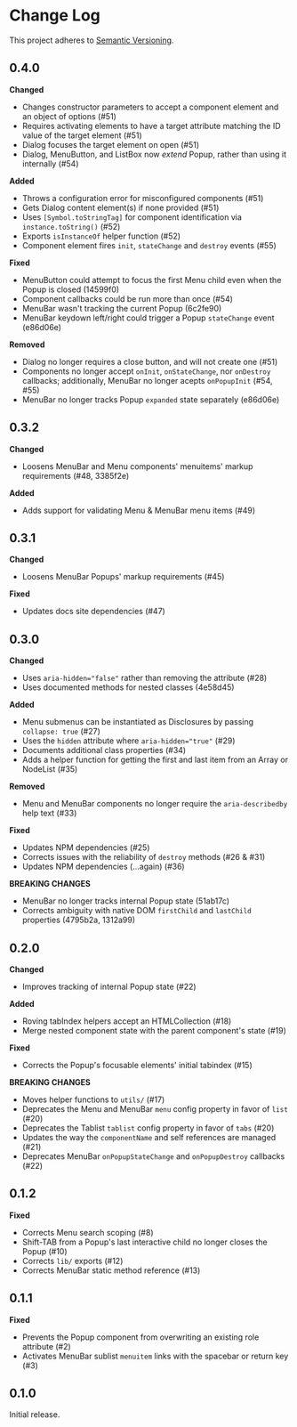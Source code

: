 # Change Log
This project adheres to [Semantic Versioning](http://semver.org/).

## 0.4.0

**Changed**

- Changes constructor parameters to accept a component element and an object of options (#51)
- Requires activating elements to have a target attribute matching the ID value of the target element (#51)
- Dialog focuses the target element on open (#51)
- Dialog, MenuButton, and ListBox now _extend_ Popup, rather than using it internally (#54)

**Added**

- Throws a configuration error for misconfigured components (#51)
- Gets Dialog content element(s) if none provided (#51)
- Uses `[Symbol.toStringTag]` for component identification via `instance.toString()` (#52)
- Exports `isInstanceOf` helper function (#52)
- Component element fires `init`, `stateChange` and `destroy` events (#55)

**Fixed**

- MenuButton could attempt to focus the first Menu child even when the Popup is closed (14599f0)
- Component callbacks could be run more than once (#54)
- MenuBar wasn't tracking the current Popup (6c2fe90)
- MenuBar keydown left/right could trigger a Popup `stateChange` event (e86d06e)

**Removed**

- Dialog no longer requires a close button, and will not create one (#51)
- Components no longer accept `onInit`, `onStateChange`, nor `onDestroy` callbacks; additionally, MenuBar no longer acepts `onPopupInit` (#54, #55)
- MenuBar no longer tracks Popup `expanded` state separately (e86d06e)

## 0.3.2

**Changed**

- Loosens MenuBar and Menu components' menuitems' markup requirements (#48, 3385f2e)

**Added**

- Adds support for validating Menu & MenuBar menu items (#49)

## 0.3.1

**Changed**

- Loosens MenuBar Popups' markup requirements (#45)

**Fixed**

- Updates docs site dependencies (#47)

## 0.3.0

**Changed**

- Uses `aria-hidden="false"` rather than removing the attribute (#28)
- Uses documented methods for nested classes (4e58d45)

**Added**

- Menu submenus can be instantiated as Disclosures by passing `collapse: true` (#27)
- Uses the `hidden` attribute where `aria-hidden="true"` (#29)
- Documents additional class properties (#34)
- Adds a helper function for getting the first and last item from an Array or NodeList (#35)

**Removed**

- Menu and MenuBar components no longer require the `aria-describedby` help text (#33)

**Fixed**

- Updates NPM dependencies (#25)
- Corrects issues with the reliability of `destroy` methods (#26 & #31)
- Updates NPM dependencies (...again) (#36)

**BREAKING CHANGES**

- MenuBar no longer tracks internal Popup state (51ab17c)
- Corrects ambiguity with native DOM `firstChild` and `lastChild` properties (4795b2a, 1312a99)

## 0.2.0

**Changed**

- Improves tracking of internal Popup state (#22)

**Added**

- Roving tabIndex helpers accept an HTMLCollection (#18)
- Merge nested component state with the parent component's state (#19)

**Fixed**

- Corrects the Popup's focusable elements' initial tabindex (#15)

**BREAKING CHANGES**

- Moves helper functions to `utils/` (#17)
- Deprecates the Menu and MenuBar `menu` config property in favor of `list` (#20)
- Deprecates the Tablist `tablist` config property in favor of `tabs` (#20)
- Updates the way the `componentName` and self references are managed (#21)
- Deprecates MenuBar `onPopupStateChange` and `onPopupDestroy` callbacks (#22)

## 0.1.2

**Fixed**

- Corrects Menu search scoping (#8)
- Shift-TAB from a Popup's last interactive child no longer closes the Popup (#10)
- Corrects `lib/` exports (#12)
- Corrects MenuBar static method reference (#13)

## 0.1.1

**Fixed**

- Prevents the Popup component from overwriting an existing role attribute (#2)
- Activates MenuBar sublist `menuitem` links with the spacebar or return key (#3)

## 0.1.0

Initial release.
